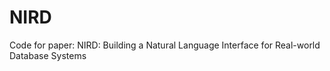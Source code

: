 # NIRD

Code for paper: NIRD: Building a Natural Language Interface for Real-world Database Systems
